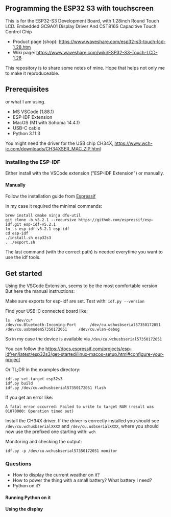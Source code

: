 ## Programming the ESP32 S3 with touchscreen

This is for the ESP32-S3 Development Board, with 1.28inch Round Touch LCD. Embedded GC9A01 Display Driver And CST816S Capacitive Touch Control Chip

- Product page (shop): https://www.waveshare.com/esp32-s3-touch-lcd-1.28.htm
- Wiki page: https://www.waveshare.com/wiki/ESP32-S3-Touch-LCD-1.28

This repository is to share some notes of mine. Hope that helps not only me to make it reproduceable.

## Prerequisites

or what I am using.

- MS VSCode (1.88.1)
- ESP-IDF Extension
- MacOS (M1 with Sohoma 14.4.1)
- USB-C cable
- Python 3.11.3

You might need the driver for the USB chip CH34X, https://www.wch-ic.com/downloads/CH34XSER_MAC_ZIP.html

### Installing the ESP-IDF

Either install with the VSCode extension ("ESP-IDF Extension") or manually.

#### Manually

Follow the installation guide from [Espressif](https://docs.espressif.com/projects/esp-idf/en/latest/esp32s3/get-started/linux-macos-setup.html)

In my case it required the minimal commands:

```
brew install cmake ninja dfu-util
git clone -b v5.2.1 --recursive https://github.com/espressif/esp-idf.git esp-idf-v5.2.1
ln -s esp-idf-v5.2.1 esp-idf
cd esp-idf
./install.sh esp32s3
. ./export.sh
```

The last command (with the correct path) is needed everytime you want to use the idf tools.

## Get started

Using the VSCode Extension, seems to be the most comfortable version. But here the manual instructions:

Make sure exports for esp-idf are set. Test with: `idf.py --version`

Find your USB-C connected board like:

```shell
ls  /dev/cu*
/dev/cu.Bluetooth-Incoming-Port      /dev/cu.wchusbserial57350172051        /dev/cu.usbmodem57350172051     /dev/cu.wlan-debug
```

So in my case the device is available via `/dev/cu.wchusbserial57350172051`

You can follow the https://docs.espressif.com/projects/esp-idf/en/latest/esp32s3/get-started/linux-macos-setup.html#configure-your-project

Or TL;DR in the examples directory:

```
idf.py set-target esp32s3
idf.py build
idf.py /dev/cu.wchusbserial57350172051 flash
```

If you get an error like:

```
A fatal error occurred: Failed to write to target RAM (result was 01070000: Operation timed out)
```

Install the CH34X driver. If the driver is correctly installed you should see `/dev/cu.wchusbserialXXXX` and `/dev/cu.usbserialXXXX`, where you should now use the prefixed one starting with: `wch`

Monitoring and checking the output:

```
idf.py -p /dev/cu.wchusbserial57350172051 monitor
```

### Questions

- How to display the current weather on it?
- How to power the thing with a small battery? What battery I need?
- Python on it?

#### Running Python on it

#### Using the display
